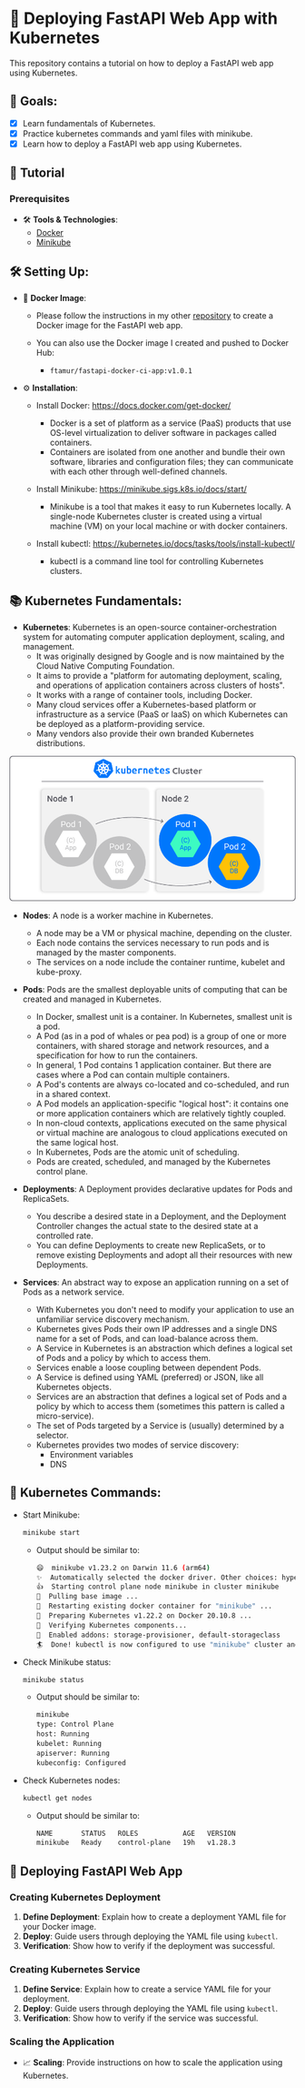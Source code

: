 # 🐳 Deploying FastAPI Web App with Kubernetes

This repository contains a tutorial on how to deploy a FastAPI web app using Kubernetes.

📌 Goals:
--------------------
- [x] Learn fundamentals of Kubernetes.
- [x] Practice kubernetes commands and yaml files with minikube.
- [x] Learn how to deploy a FastAPI web app using Kubernetes.

📖 Tutorial
--------------------

### Prerequisites

- 🛠️ **Tools & Technologies**: 
    - [Docker](https://www.docker.com/)
    - [Minikube](https://minikube.sigs.k8s.io/docs/)

🛠️ Setting Up:
--------------------

- 🐳 **Docker Image**:
    - Please follow the instructions in my other [repository](
        https://github.com/firattamur/fastapi-docker-ci-app
    ) to create a Docker image for the FastAPI web app.
    
    - You can also use the Docker image I created and pushed to Docker Hub:
        - `ftamur/fastapi-docker-ci-app:v1.0.1`

- ⚙️ **Installation**: 

    - Install Docker: https://docs.docker.com/get-docker/
        - Docker is a set of platform as a service (PaaS) products that use OS-level virtualization to deliver software in packages called containers. 
        - Containers are isolated from one another and bundle their own software, libraries and configuration files; they can communicate with each other through well-defined channels.

    - Install Minikube: https://minikube.sigs.k8s.io/docs/start/
        - Minikube is a tool that makes it easy to run Kubernetes locally. A single-node Kubernetes cluster is created using a virtual machine (VM) on your local machine or with docker containers.

    - Install kubectl: https://kubernetes.io/docs/tasks/tools/install-kubectl/
        - kubectl is a command line tool for controlling Kubernetes clusters.


📚 Kubernetes Fundamentals:
--------------------

- **Kubernetes**: Kubernetes is an open-source container-orchestration system for automating computer application deployment, scaling, and management.
    - It was originally designed by Google and is now maintained by the Cloud Native Computing Foundation.
    - It aims to provide a "platform for automating deployment, scaling, and operations of application containers across clusters of hosts".
    - It works with a range of container tools, including Docker.
    - Many cloud services offer a Kubernetes-based platform or infrastructure as a service (PaaS or IaaS) on which Kubernetes can be deployed as a platform-providing service.
    - Many vendors also provide their own branded Kubernetes distributions.

![Pods vs Nodes](./.github/assets/nodes-vs-pods.png)

- **Nodes**: A node is a worker machine in Kubernetes.
    - A node may be a VM or physical machine, depending on the cluster.
    - Each node contains the services necessary to run pods and is managed by the master components.
    - The services on a node include the container runtime, kubelet and kube-proxy.

- **Pods**: Pods are the smallest deployable units of computing that can be created and managed in Kubernetes.
    - In Docker, smallest unit is a container. In Kubernetes, smallest unit is a pod.
    - A Pod (as in a pod of whales or pea pod) is a group of one or more containers, with shared storage and network resources, and a specification for how to run the containers.
    - In general, 1 Pod contains 1 application container. But there are cases where a Pod can contain multiple containers.
    - A Pod's contents are always co-located and co-scheduled, and run in a shared context.
    - A Pod models an application-specific "logical host": it contains one or more application containers which are relatively tightly coupled.
    - In non-cloud contexts, applications executed on the same physical or virtual machine are analogous to cloud applications executed on the same logical host.
    - In Kubernetes, Pods are the atomic unit of scheduling.
    - Pods are created, scheduled, and managed by the Kubernetes control plane.

- **Deployments**: A Deployment provides declarative updates for Pods and ReplicaSets.
    - You describe a desired state in a Deployment, and the Deployment Controller changes the actual state to the desired state at a controlled rate.
    - You can define Deployments to create new ReplicaSets, or to remove existing Deployments and adopt all their resources with new Deployments.
    
- **Services**: An abstract way to expose an application running on a set of Pods as a network service.
    - With Kubernetes you don't need to modify your application to use an unfamiliar service discovery mechanism.
    - Kubernetes gives Pods their own IP addresses and a single DNS name for a set of Pods, and can load-balance across them.
    - A Service in Kubernetes is an abstraction which defines a logical set of Pods and a policy by which to access them.
    - Services enable a loose coupling between dependent Pods.
    - A Service is defined using YAML (preferred) or JSON, like all Kubernetes objects.
    - Services are an abstraction that defines a logical set of Pods and a policy by which to access them (sometimes this pattern is called a micro-service).
    - The set of Pods targeted by a Service is (usually) determined by a selector.
    - Kubernetes provides two modes of service discovery:
        - Environment variables
        - DNS



🔧 Kubernetes Commands:
--------------------

- Start Minikube:
    ```bash
    minikube start
    ```

    - Output should be similar to:
        ```bash
        😄  minikube v1.23.2 on Darwin 11.6 (arm64)
        ✨  Automatically selected the docker driver. Other choices: hyperkit, ssh
        👍  Starting control plane node minikube in cluster minikube
        🚜  Pulling base image ...
        🔄  Restarting existing docker container for "minikube" ...
        🐳  Preparing Kubernetes v1.22.2 on Docker 20.10.8 ...
        🔎  Verifying Kubernetes components...
        🌟  Enabled addons: storage-provisioner, default-storageclass
        🏄  Done! kubectl is now configured to use "minikube" cluster and "default" namespace by default
        ```

- Check Minikube status:
    ```bash
    minikube status
    ```

    - Output should be similar to:
        ```bash
        minikube
        type: Control Plane
        host: Running
        kubelet: Running
        apiserver: Running
        kubeconfig: Configured
        ```

- Check Kubernetes nodes:
    ```bash
    kubectl get nodes
    ```

    - Output should be similar to:
        ```bash
        NAME       STATUS   ROLES           AGE   VERSION
        minikube   Ready    control-plane   19h   v1.28.3
        ```
🚀 Deploying FastAPI Web App
--------------------

### Creating Kubernetes Deployment
1. **Define Deployment**: Explain how to create a deployment YAML file for your Docker image.
2. **Deploy**: Guide users through deploying the YAML file using `kubectl`.
3. **Verification**: Show how to verify if the deployment was successful.

### Creating Kubernetes Service
1. **Define Service**: Explain how to create a service YAML file for your deployment.
2. **Deploy**: Guide users through deploying the YAML file using `kubectl`.
3. **Verification**: Show how to verify if the service was successful.

### Scaling the Application
- 📈 **Scaling**: Provide instructions on how to scale the application using Kubernetes.

